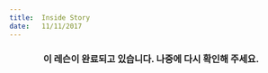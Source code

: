 ```yaml
---
title:  Inside Story
date:   11/11/2017
---
```


### <center>이 레슨이 완료되고 있습니다. 나중에 다시 확인해 주세요.</center>